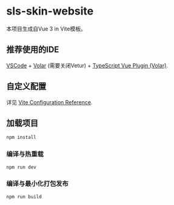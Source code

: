 # sls-skin-website

本项目生成自Vue 3 in Vite模板。

## 推荐使用的IDE

[VSCode](https://code.visualstudio.com/) + [Volar](https://marketplace.visualstudio.com/items?itemName=Vue.volar) (需要关闭Vetur) + [TypeScript Vue Plugin (Volar)](https://marketplace.visualstudio.com/items?itemName=Vue.vscode-typescript-vue-plugin).

## 自定义配置

详见 [Vite Configuration Reference](https://vitejs.dev/config/).

## 加载项目

```sh
npm install
```

### 编译与热重载

```sh
npm run dev
```

### 编译与最小化打包发布

```sh
npm run build
```
